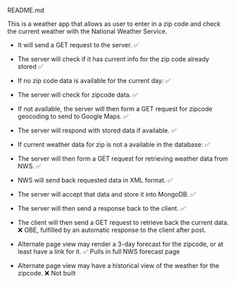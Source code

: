 README.md

This is a weather app that allows as user to enter in a zip code and check the current weather with the National Weather Service.

* It will send a GET request to the server. :white_check_mark:
<!-- It will create a session cookie and return that to the client.
 -->

* The server will check if it has current info for the zip code already stored :white_check_mark:

* If no zip code data is available for the current day: :white_check_mark:

* The server will check for zipcode data. :white_check_mark:

* If not available, the server will then form a GET request for zipcode geocoding to send to Google Maps. :white_check_mark:

* The server will respond with stored data if available. :white_check_mark:

* If current weather data for zip is not a available in the database: :white_check_mark:

* The server will then form a GET request for retrieving weather data from NWS. :white_check_mark:

* NWS will send back requested data in XML format. :white_check_mark:

* The server will accept that data and store it into MongoDB. :white_check_mark:

* The server will then send a response back to the client. :white_check_mark:

* The client will then send a GET request to retrieve back the current data. :x: OBE, fulfilled by an automatic response to the client after post.


* Alternate page view may render a 3-day forecast for the zipcode, or at least have a link for it. :white_check_mark: Pulls in full NWS forecast page

* Alternate page view may have a historical view of the weather for the zipcode. :x: Not built
